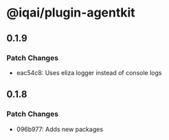 # @iqai/plugin-agentkit

## 0.1.9

### Patch Changes

- eac54c8: Uses eliza logger instead of console logs

## 0.1.8

### Patch Changes

- 096b977: Adds new packages
